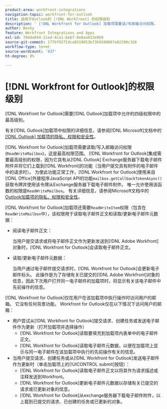 ```yaml
---
product-area: workfront-integrations
navigation-topic: workfront-for-outlook
title: 适用于Outlook的 [!DNL Workfront] 的权限级别
description: ' [!DNL Workfront for Outlook] 加载项需要读/写邮箱访问权限。  [!DNL Workfront for Outlook] 集成需要最高级别的权限，因为它具有从Outlook Exchange Server下载电子邮件附件并将附件上载到 [!DNL Workfront]的功能（当用户从具有附件的电子邮件提交请求时）。'
author: Becky
feature: Workfront Integrations and Apps
exl-id: 704da044-21ed-4ca1-be6f-0e0aa832e069
source-git-commit: 177bf9271dca0310653b73b9100607a82290c326
workflow-type: tm+mt
source-wordcount: '437'
ht-degree: 0%

---
```


# [!DNL Workfront for Outlook]的权限级别

[!DNL Workfront for Outlook]需要[!DNL Outlook]加载项中允许的四级权限中的最高级别。

有关[!DNL Outlook]加载项中权限的详细信息，请参阅[!DNL Microsoft]文档中的[ [!DNL Outlook] 加载项的隐私、权限和安全性](https://docs.microsoft.com/en-us/office/dev/add-ins/outlook/privacy-and-security)。

[!DNL Workfront for Outlook]加载项需要读取/写入邮箱访问权限(`ReadWriteMailbox`)，这是最高权限范围。
[!DNL Workfront for Outlook]集成需要最高级别的权限，因为它具有从[!DNL Outlook] Exchange服务器下载电子邮件附件并将它们上载到[!DNL Workfront]的功能（当用户提交具有附件的电子邮件中的请求时）。 为使此功能正常工作，[!DNL Workfront for Outlook]使用来自[!DNL Office]外接程序JavaScript API的功能`mailbox.getCallbackTokenAsync()`获取令牌并使用该令牌从Exchange服务器下载电子邮件附件。 唯一允许使用该函数的权限是`ReadWriteMailbox`。 有关详细信息，请参阅Microsoft文档中的[Outlook加载项的隐私、权限和安全性](https://docs.microsoft.com/en-us/office/dev/add-ins/outlook/privacy-and-security)。

[!DNL Workfront for Outlook]加载项还需要`ReadWriteItem`权限（包含在`ReadWriteMailbox`中），该权限用于读取电子邮件正文和读取/更新电子邮件元数据：

* 阅读电子邮件正文：

  当用户提交请求或将电子邮件正文作为更新发送到[!DNL Adobe Workfront]对象时，[!DNL Workfront for Outlook]会读取电子邮件正文。
* 读取/更新电子邮件元数据：

  当用户通过电子邮件提交请求时，[!DNL Workfront for Outlook]会更新电子邮件标头。 此操作是为了存储有关已提交的[!DNL Adobe Workfront]对象的信息，因此下次用户打开同一电子邮件的加载项时，将显示有关该电子邮件中先前操作的信息。

[!DNL Workfront for Outlook]仅在用户在该加载项中执行操作时访问用户的邮箱。 它没有任何背景功能。 Workfront for Outlook仅在以下情况下访问用户的邮箱：

* 用户尝试从[!DNL Workfront for Outlook]提交请求、创建任务或发送电子邮件作为更新（打开加载项并选择操作）
   * [!DNL Workfront for Outlook]读取要填充到加载项内表单中的电子邮件正文。
   * [!DNL Workfront for Outlook]读取电子邮件元数据，以便在加载项上显示与同一电子邮件在该加载项中执行的先前操作有关的信息。
* 当用户提交请求、创建任务或从[!DNL Workfront for Outlook]发送电子邮件作为更新时（单击加载项上的[!UICONTROL submit]按钮）：
   * [!DNL Workfront for Outlook]读取电子邮件正文以将其作为请求描述或注释发送到Workfront。
   * [!DNL Workfront for Outlook]更新电子邮件元数据以存储有关已提交的请求或已更新对象的信息。
   * [!DNL Workfront for Outlook]从exchange服务器下载电子邮件附件，以上载到已提交的请求、已创建的任务或已更新的对象。
